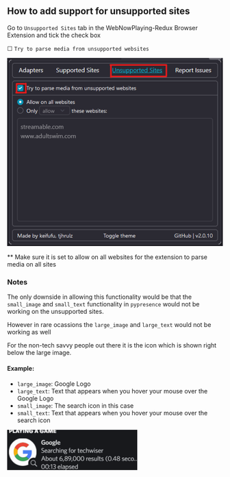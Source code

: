 ## How to add support for unsupported sites
Go to `Unsupported Sites` tab in the WebNowPlaying-Redux Browser Extension and tick the check box 

&#x2610; `Try to parse media from unsupported websites`

![](assets/u1.png)

** Make sure it is set to allow on all websites for the extension to parse media on all sites

### Notes
The only downside in allowing this functionality would be that the `small_image` and `small_text` functionality in `pypresence` would not be working on the unsupported sites. 

However in rare ocassions the `large_image` and `large_text` would not be working as well

For the non-tech savvy people out there it is the icon which is shown right below the large image.

#### Example: 
- `large_image`: Google Logo
- `large_text`: Text that appears when you hover your mouse over the Google Logo
- `small_image`: The search icon in this case
- `small_text`: Text that appears when you hover your mouse over the search icon

![](assets/u2.png)